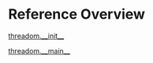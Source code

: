 
# Reference Overview

[threadom.\_\_init\_\_](https://github.com/pyrustic/threadom/blob/master/docs/reference/content/threadom.\_\_init\_\_.md#threadom\_\_init\_\_) 
<br>
 

[threadom.\_\_main\_\_](https://github.com/pyrustic/threadom/blob/master/docs/reference/content/threadom.\_\_main\_\_.md#threadom\_\_main\_\_) 
<br>
 
